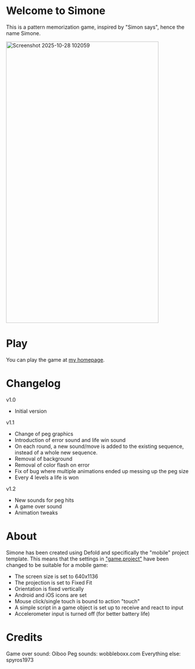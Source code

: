 # Welcome to Simone

This is a pattern memorization game, inspired by "Simon says", hence the name Simone.

<img width="416" height="768" alt="Screenshot 2025-10-28 102059" src="https://github.com/user-attachments/assets/f81d82f8-fa08-4073-87a6-d4f7a571ea46" />

# Play
You can play the game at [my homepage](https://paraschis.gr/filepage.php?key=simone).

# Changelog
v1.0
- Initial version

v1.1
- Change of peg graphics
- Introduction of error sound and life win sound
- On each round, a new sound/move is added to the existing sequence, instead of a whole new sequence.
- Removal of background
- Removal of color flash on error
- Fix of bug where multiple animations ended up messing up the peg size
- Every 4 levels a life is won

v1.2
- New sounds for peg hits
- A game over sound
- Animation tweaks

# About
Simone has been created using Defold and specifically the "mobile" project template. This means that the settings in ["game.project"](defold://open?path=/game.project) have been changed to be suitable for a mobile game:

- The screen size is set to 640x1136
- The projection is set to Fixed Fit
- Orientation is fixed vertically
- Android and iOS icons are set
- Mouse click/single touch is bound to action "touch"
- A simple script in a game object is set up to receive and react to input
- Accelerometer input is turned off (for better battery life)

# Credits
Game over sound: Oiboo
Peg sounds: wobbleboxx.com
Everything else: spyros1973